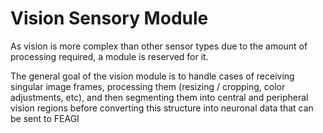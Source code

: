 # Vision Sensory Module

As vision is more complex than other sensor types due to the amount of processing required, a module is reserved for it.

The general goal of the vision module is to handle cases of receiving singular image frames, processing
them (resizing / cropping, color adjustments, etc), and then segmenting them into central and peripheral vision regions
before converting this structure into neuronal data that can be sent to FEAGI
